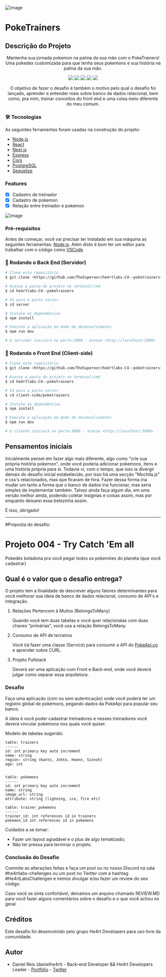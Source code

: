 ![image](https://user-images.githubusercontent.com/55772578/135903253-8d56d701-dc4b-4e18-9318-383aa0a14b72.png)

# PokeTrainers

## Descrição do Projeto
<p align="center">Mantenha sua jornada pokemon na palma da sua mão com o PokeTrainers! Uma pokedex customizada para que tenha seus pokemons e sua história na palma da sua mão.</p>

<div display="inline-block" align="center">
    <img src="https://img.shields.io/static/v1?label=React&message=17.0.2&color=61DAFB&style=for-the-badge&logo=React"/>
    <img src="https://img.shields.io/static/v1?label=Next.js&message=11.1.2&color=000000&style=for-the-badge&logo=Next.js"/>
    <img src="https://img.shields.io/static/v1?label=Express&message=^4.17.1&color=000000&style=for-the-badge&logo=Express"/>
    <img src="https://img.shields.io/static/v1?label=PostgreSQL&message=^8.7.1&color=4169E1&style=for-the-badge&logo=PostgreSQL"/>
    <img src="https://img.shields.io/static/v1?label=Sequelize&message=^6.6.5&color=52B0E7&style=for-the-badge&logo=Sequelize"/>
</div>

<p id="objetivo" align="center">
    O objetivo de fazer o desafio é também o motivo pelo qual o desafio foi lançado, aprender e entender mais sobre banco de dados relacional, bem como, pra mim, treinar conceitos do front end e uma coisa meio diferente do meu comum. 
</p>

### 🛠 Tecnologias

As seguintes ferramentas foram usadas na construção do projeto:

- [Node.js](https://nodejs.org/en/)
- [React](https://pt-br.reactjs.org/)
- [Next.js](https://nextjs.org/)
- [Express](http://expressjs.com/)
- [Cors](http://expressjs.com/en/resources/middleware/cors.html)
- [PostgreSQL](https://www.postgresql.org/)
- [Sequelize](https://sequelize.org/)

### Features

- [x] Cadastro de treinador
- [x] Cadastro de pokemon
- [x] Relação entre treinador e pokemon

![image](https://user-images.githubusercontent.com/55772578/135930082-c9116ab2-4dd8-4948-aceb-080d346371b2.png)

### Pré-requisitos

Antes de começar, você vai precisar ter instalado em sua máquina as seguintes ferramentas:
[Node.js](https://nodejs.org/en/). 
Além disto é bom ter um editor para trabalhar com o código como [VSCode](https://code.visualstudio.com/)

### 🎲 Rodando o Back End (Servidor)

```bash
# Clone este repositório
$ git clone <https://github.com/TheSupereor/he4rtlabs-C4--poketrainers>

# Acesse a pasta do projeto no terminal/cmd
$ cd he4rtlabs-C4--poketrainers

# Vá para a pasta server
$ cd server

# Instale as dependências
$ npm install

# Execute a aplicação em modo de desenvolvimento
$ npm run dev

# O servidor iniciará na porta:5000 - acesse <http://localhost:5000>
```

### 🎲 Rodando o Front End (Client-side)

```bash
# Clone este repositório
$ git clone <https://github.com/TheSupereor/he4rtlabs-C4--poketrainers>

# Acesse a pasta do projeto no terminal/cmd
$ cd he4rtlabs-C4--poketrainers

# Vá para a pasta server
$ cd client-side/poketrainers

# Instale as dependências
$ npm install

# Execute a aplicação em modo de desenvolvimento
$ npm run dev

# O cliente iniciará na porta:3000 - acesse <http://localhost:3000>
```

## Pensamentos iniciais

Inicialmente pensei em fazer algo mais diferente, algo como "crie sua própria história pokemon", onde você poderia adicionar pokemons, itens e uma história própria para si. Todavia vi, com o tempo, que isso ia divergir demais do desafio inicial estabelecido, por isso há uma secção "Mochila.js" e css's relacionados, mas que ficaram de fora. Fazer dessa forma iria mudar um tanto a forma que o banco de dados iria funcionar, mas seria simples de implementar também. Talvez ainda faça algum dia, em uma versão melhor ainda, podendo coletar insígnias e coisas assim, mas por enquanto deixarei essa belezinha assim.

É isso, obrigado!

---

#Proposta do desafio:
    
# Projeto 004 - Try Catch 'Em all 

Pokedéx boladona pra você pegar todos os pokemões do planeta (que você cadastrar)

## Qual é o valor que o desafio entrega?

O projeto tem a finalidade de descrever alguns fatores determinantes para você melhorar sua ideia de banco de dados relacional, consumo de API's e integração.

1. Relações Pertencem à Muitos (BelongsToMany)

    Quando você tem duas tabelas e você quer relacionalas com duas chaves "primárias", você usa a relação BelongsToMany.

2. Consumo de API de terceiros

   Você irá fazer uma classe (Service) para consumir a API do [PokeApi.co](https://pokeapi.co) e aprender sobre CURL.

3. Projeto Fullstack

    Deverá ser uma aplicação com Front e Back-end, onde você deverá julgar como separar essa arquitetura.

### Desafio

Faça uma aplicação (com ou sem autenticação) onde você poderá ter um registro global de pokémons, pegando dados da PokeApi para popular seu banco.

A ideia é você poder cadastrar treinadores e nesses treinadores você deverá vincular pokémons nos quais você quiser.

Modelo de tabelas sugerido: 

```
table: trainers
------
id: int primary key auto increment
name: string
region: string (Kanto, Johto, Hoenn, Sinnoh)
age: int


table: pokemons
------
id: int primary key auto increment
name: string
image_url: string 
attribute: string (lighning, ice, fire etc)

table: trainer_pokemons
------
trainer_id: int references id in trainers
pokemon_id int references id in pokemons
```

Cuidados a se tomar:

- Fazer um layout agradável e o plus de algo tematizado;
- Não ter pressa para terminar o projeto.

### Conclusão do Desafio

Commite as alterações feitas e faça um post ou no nosso Discord na sala #he4rtlabs-challenges ou um post no Twitter com a hashtag #He4rtLabsChallenges e iremos divulgar e/ou fazer um review do seu código.

Caso você se sinta confortável, deixamos um arquivo chamado REVIEW.MD para você fazer alguns comentários sobre o desafio e o que você achou no geral.

## Créditos

Este desafio foi desenvolvido pelo grupo He4rt Developers para uso livre da comunidade.

## Autor

- Daniel Reis (danielhe4rt) - Back-end Developer && He4rt Developers Leader - [Portfólio](https://danielheart.dev) - [Twitter](https://twitter.com/danielhe4rt)
